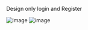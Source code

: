 Design only login and Register

![image](https://github.com/user-attachments/assets/e202fea5-61c9-4818-a3f4-2cb20fbcc6e0)
![image](https://github.com/user-attachments/assets/60725903-67e2-4669-be1d-027ca29ff2f1)

